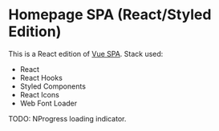 # Homepage SPA (React/Styled Edition)

This is a React edition of [Vue SPA](https://github.com/d-mv/home). Stack used:

- React
- React Hooks
- Styled Components
- React Icons
- Web Font Loader

TODO: NProgress loading indicator.